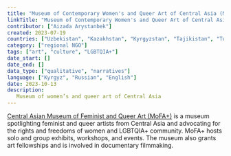 ```yaml
---
title: "Museum of Contemporary Women's and Queer Art of Central Asia (MoFA+)"
linkTitle: "Museum of Contemporary Women's and Queer Art of Central Asia"
contributor: ["Aizada Arystanbek"]
created: 2023-07-19
countries: ["Uzbekistan", "Kazakhstan", "Kyrgyzstan", "Tajikistan", "Turkmenistan"]
category: ["regional NGO"]
tags: ["art", "culture", "LGBTQIA+"]
date_start: []
date_end: []
data_type: ["qualitative", "narratives"]
language: ["Kyrgyz", "Russian", "English"]
date: 2023-10-13
description:
   Museum of women’s and queer art of Central Asia
---
```


[Central Asian Museum of Feminist and Queer Art (MoFA+)](http://femmuseum.org/) is a museum spotlighting feminist and queer artists from Central Asia and advocating for the rights and freedoms of women and LGBTQIA+ community. MoFA+ hosts solo and group exhibits, workshops, and events. The museum also grants art fellowships and is involved in documentary filmmaking. 
